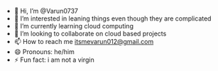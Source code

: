 - 👋 Hi, I’m @Varun0737
- 👀 I’m interested in leaning things even though they are complicated
- 🌱 I’m currently learning cloud computing
- 💞️ I’m looking to collaborate on cloud based projects
- 📫 How to reach me itsmevarun012@gmail.com
- 😄 Pronouns: he/him
- ⚡ Fun fact: i am not a virgin

<!---
Varun0737/Varun0737 is a ✨ special ✨ repository because its `README.md` (this file) appears on your GitHub profile.
You can click the Preview link to take a look at your changes.
--->
